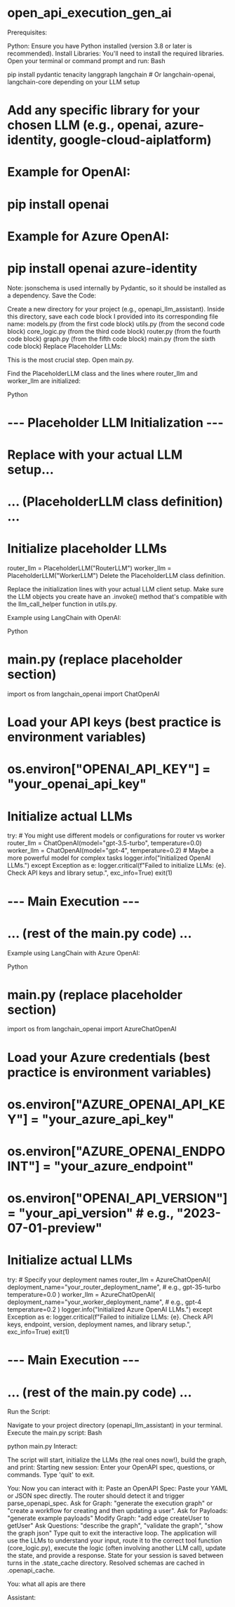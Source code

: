 # open_api_execution_gen_ai

Prerequisites:

Python: Ensure you have Python installed (version 3.8 or later is recommended).
Install Libraries: You'll need to install the required libraries. Open your terminal or command prompt and run:
Bash

pip install pydantic tenacity langgraph langchain # Or langchain-openai, langchain-core depending on your LLM setup
# Add any specific library for your chosen LLM (e.g., openai, azure-identity, google-cloud-aiplatform)
# Example for OpenAI:
# pip install openai
# Example for Azure OpenAI:
# pip install openai azure-identity
Note: jsonschema is used internally by Pydantic, so it should be installed as a dependency.
Save the Code:

Create a new directory for your project (e.g., openapi_llm_assistant).
Inside this directory, save each code block I provided into its corresponding file name:
models.py (from the first code block)
utils.py (from the second code block)
core_logic.py (from the third code block)
router.py (from the fourth code block)
graph.py (from the fifth code block)
main.py (from the sixth code block)
Replace Placeholder LLMs:

This is the most crucial step. Open main.py.

Find the PlaceholderLLM class and the lines where router_llm and worker_llm are initialized:

Python

# --- Placeholder LLM Initialization ---
# Replace with your actual LLM setup...
# ... (PlaceholderLLM class definition) ...

# Initialize placeholder LLMs
router_llm = PlaceholderLLM("RouterLLM")
worker_llm = PlaceholderLLM("WorkerLLM")
Delete the PlaceholderLLM class definition.

Replace the initialization lines with your actual LLM client setup. Make sure the LLM objects you create have an .invoke() method that's compatible with the llm_call_helper function in utils.py.

Example using LangChain with OpenAI:

Python

# main.py (replace placeholder section)
import os
from langchain_openai import ChatOpenAI

# Load your API keys (best practice is environment variables)
# os.environ["OPENAI_API_KEY"] = "your_openai_api_key"

# Initialize actual LLMs
try:
    # You might use different models or configurations for router vs worker
    router_llm = ChatOpenAI(model="gpt-3.5-turbo", temperature=0.0)
    worker_llm = ChatOpenAI(model="gpt-4", temperature=0.2) # Maybe a more powerful model for complex tasks
    logger.info("Initialized OpenAI LLMs.")
except Exception as e:
    logger.critical(f"Failed to initialize LLMs: {e}. Check API keys and library setup.", exc_info=True)
    exit(1)

# --- Main Execution ---
# ... (rest of the main.py code) ...
Example using LangChain with Azure OpenAI:

Python

# main.py (replace placeholder section)
import os
from langchain_openai import AzureChatOpenAI

# Load your Azure credentials (best practice is environment variables)
# os.environ["AZURE_OPENAI_API_KEY"] = "your_azure_api_key"
# os.environ["AZURE_OPENAI_ENDPOINT"] = "your_azure_endpoint"
# os.environ["OPENAI_API_VERSION"] = "your_api_version" # e.g., "2023-07-01-preview"

# Initialize actual LLMs
try:
    # Specify your deployment names
    router_llm = AzureChatOpenAI(
        deployment_name="your_router_deployment_name", # e.g., gpt-35-turbo
        temperature=0.0
    )
    worker_llm = AzureChatOpenAI(
        deployment_name="your_worker_deployment_name", # e.g., gpt-4
        temperature=0.2
    )
    logger.info("Initialized Azure OpenAI LLMs.")
except Exception as e:
    logger.critical(f"Failed to initialize LLMs: {e}. Check API keys, endpoint, version, deployment names, and library setup.", exc_info=True)
    exit(1)

# --- Main Execution ---
# ... (rest of the main.py code) ...
Run the Script:

Navigate to your project directory (openapi_llm_assistant) in your terminal.
Execute the main.py script:
Bash

python main.py
Interact:

The script will start, initialize the LLMs (the real ones now!), build the graph, and print:
Starting new session: <some-uuid>
Enter your OpenAPI spec, questions, or commands. Type 'quit' to exit.

You:
Now you can interact with it:
Paste an OpenAPI Spec: Paste your YAML or JSON spec directly. The router should detect it and trigger parse_openapi_spec.
Ask for Graph: "generate the execution graph" or "create a workflow for creating and then updating a user".
Ask for Payloads: "generate example payloads"
Modify Graph: "add edge createUser to getUser"
Ask Questions: "describe the graph", "validate the graph", "show the graph json"
Type quit to exit the interactive loop.
The application will use the LLMs to understand your input, route it to the correct tool function (core_logic.py), execute the logic (often involving another LLM call), update the state, and provide a response. State for your session is saved between turns in the .state_cache directory. Resolved schemas are cached in .openapi_cache.





You: what all apis are there



Assistant: